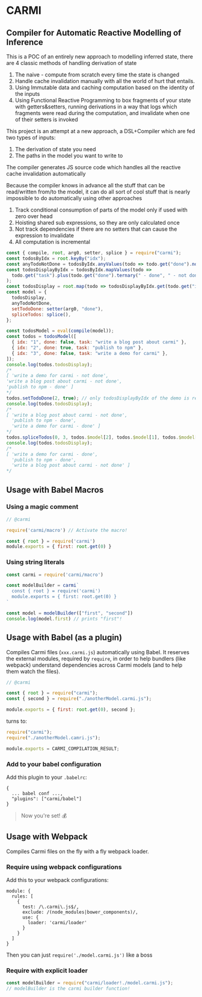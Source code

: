# CARMI

## Compiler for Automatic Reactive Modelling of Inference

This is a POC of an entirely new approach to modelling inferred state, there are 4 classic methods of handling
derivation of state

1.  The naive - compute from scratch every time the state is changed
2.  Handle cache invalidation manually with all the world of hurt that entails.
3.  Using Immutable data and caching computation based on the identity of the inputs
4.  Using Functional Reactive Programming to box fragments of your state with getters&setters, running derivations in a
    way that logs which fragments were read during the computation, and invalidate when one of their setters is invoked

This project is an attempt at a new approach, a DSL+Compiler which are fed two types of inputs:

1.  The derivation of state you need
2.  The paths in the model you want to write to

The compiler generates JS source code which handles all the reactive cache invalidation automatically

Because the compiler knows in advance all the stuff that can be read/written from/to the model, it can do all sort of
cool stuff that is nearly impossible to do automatically using other approaches

1.  Track conditional consumption of parts of the model only if used with zero over head
2.  Hoisting shared sub expressions, so they are only calculated once
3.  Not track dependencies if there are no setters that can cause the expression to invalidate
4.  All computation is incremental

```js
const { compile, root, arg0, setter, splice } = require("carmi");
const todosByIdx = root.keyBy("idx");
const anyTodoNotDone = todosByIdx.anyValues(todo => todo.get("done").not());
const todosDisplayByIdx = todosByIdx.mapValues(todo =>
  todo.get("task").plus(todo.get("done").ternary(" - done", " - not done"))
);
const todosDisplay = root.map(todo => todosDisplayByIdx.get(todo.get("idx")));
const model = {
  todosDisplay,
  anyTodoNotDone,
  setTodoDone: setter(arg0, "done"),
  spliceTodos: splice(),
};

const todosModel = eval(compile(model));
const todos = todosModel([
  { idx: "1", done: false, task: "write a blog post about carmi" },
  { idx: "2", done: true, task: "publish to npm" },
  { idx: "3", done: false, task: "write a demo for carmi" },
]);
console.log(todos.todosDisplay);
/*
[ 'write a demo for carmi - not done',
'write a blog post about carmi - not done',
'publish to npm - done' ]
*/
todos.setTodoDone(2, true); // only todosDisplayByIdx of the demo is recalculated
console.log(todos.todosDisplay);
/*
[ 'write a blog post about carmi - not done',
  'publish to npm - done',
  'write a demo for carmi - done' ]
*/
todos.spliceTodos(0, 3, todos.$model[2], todos.$model[1], todos.$model[0]); // todosDisplayByIdx is not called at all
console.log(todos.todosDisplay);
/*
[ 'write a demo for carmi - done',
  'publish to npm - done',
  'write a blog post about carmi - not done' ]
*/
```

## Usage with Babel Macros

### Using a magic comment

```js
// @carmi

require('carmi/macro') // Activate the macro!

const { root } = require('carmi')
module.exports = { first: root.get(0) }
```

### Using string literals

```js
const carmi = require('carmi/macro')

const modelBuilder = carmi`
  const { root } = require('carmi')
  module.exports = { first: root.get(0) }
`

const model = modelBuilder(["first", "second"])
console.log(model.first) // prints "first"!
```

## Usage with Babel (as a plugin)

Compiles Carmi files (`xxx.carmi.js`) automatically using Babel. It reserves the external modules, required by `require`,
in order to help bundlers (like webpack) understand dependencies across Carmi models (and to help them watch the files).

```js
// @carmi

const { root } = require("carmi");
const { second } = require("./anotherModel.carmi.js");

module.exports = { first: root.get(0), second };
```

turns to:

```js
require("carmi");
require("./anotherModel.camri.js");

module.exports = CARMI_COMPILATION_RESULT;
```

### Add to your babel configuration

Add this plugin to your `.babelrc`:

```
{
  ... babel conf ...,
  "plugins": ["carmi/babel"]
}
```

> Now you're set! :moneybag:

## Usage with Webpack

Compiles Carmi files on the fly with a fly webpack loader.

### Require using webpack configurations

Add this to your webpack configurations:

```
module: {
  rules: [
    {
      test: /\.carmi\.js$/,
      exclude: /(node_modules|bower_components)/,
      use: {
        loader: 'carmi/loader'
      }
    }
  ]
}
```

Then you can just `require('./model.carmi.js')` like a boss

### Require with explicit loader

```js
const modelBuilder = require("carmi/loader!./model.carmi.js");
// modelBuilder is the carmi builder function!
```
